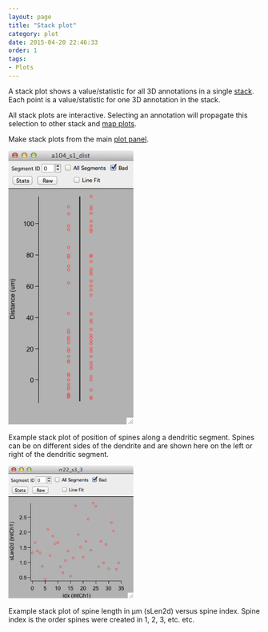 ```yaml
---
layout: page
title: "Stack plot"
category: plot
date: 2015-04-20 22:46:33
order: 1
tags:
- Plots
---
```


A stack plot shows a value/statistic for all 3D annotations in a single [stack][2]. Each point is a value/statistic for one 3D annotation in the stack.

All stack plots are interactive. Selecting an annotation will propagate this selection to other stack and [map plots][3].

Make stack plots from the main [plot panel][1].

<IMG class="img-float-left" SRC="../images/mm3/mm3-stack1-plot.png" WIDTH="250">

Example stack plot of position of spines along a dendritic segment. Spines can be on different sides of the dendrite and are shown here on the left or right of the dendritic segment.

<div class="print-page-break"></div>
<IMG class="img-float-left" SRC="../images/mm3/mm3-stack-plot.png" WIDTH="250">

Example stack plot of spine length in &mu;m (sLen2d) versus spine index. Spine index is the order spines were created in 1, 2, 3, etc. etc.

[1]: /mapmanager/plot-panel/
[2]: /mapmanager/stack/
[3]: /mapmanager/map-plot/

<div class="print-page-break"></div>
